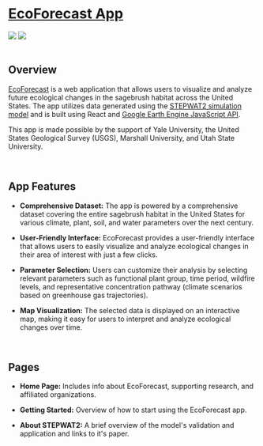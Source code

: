 # [EcoForecast App](https://www.ecoforecast.info/)

<div>
  <img src="https://img.shields.io/badge/react-%2320232a.svg?style=for-the-badge&logo=react&logoColor=%2361DAFB"/>
  <img src="https://img.shields.io/badge/Google%20Earth%20Engine%20JavaScript%20API-%234285F4.svg?style=for-the-badge&logo=googleearthengine&logoColor=white"/>
</div>

<br>

## Overview

[EcoForecast](https://ecoforecast.info/) is a web application that allows users to visualize and analyze future ecological changes in the sagebrush habitat across the United States. The app utilizes data generated using the [STEPWAT2 simulation model](https://github.com/DrylandEcology/STEPWAT2) and is built using React and [Google Earth Engine JavaScript API](https://developers.google.com/earth-engine). 

This app is made possible by the support of Yale University, the United States Geological Survey (USGS), Marshall University, and Utah State University.

<br>


## App Features

- **Comprehensive Dataset:** The app is powered by a comprehensive dataset covering the entire sagebrush habitat in the United States for various climate, plant, soil, and water parameters over the next century.

- **User-Friendly Interface:** EcoForecast provides a user-friendly interface that allows users to easily visualize and analyze ecological changes in their area of interest with just a few clicks.

- **Parameter Selection:** Users can customize their analysis by selecting relevant parameters such as functional plant group, time period, wildfire levels, and representative concentration pathway (climate scenarios based on greenhouse gas trajectories).

- **Map Visualization:** The selected data is displayed on an interactive map, making it easy for users to interpret and analyze ecological changes over time.

<br>

## Pages

- **Home Page:** Includes info about EcoForecast, supporting research, and affiliated organizations.

- **Getting Started:** Overview of how to start using the EcoForecast app.

- **About STEPWAT2:** A brief overview of the model's validation and application and links to it's paper.
